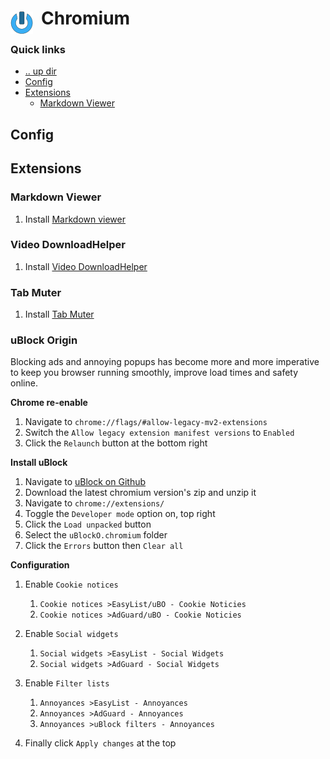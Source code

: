# Chromium <img style="margin: 6px 13px 0px 0px" align="left" src="../../../data/images/logo_36x36.png" />

### Quick links
* [.. up dir](../README.md)
* [Config](#config)
* [Extensions](#extensions)
  * [Markdown Viewer](#markdown-viewer)

## Config

## Extensions

### Markdown Viewer
1. Install [Markdown viewer](https://chromewebstore.google.com/detail/markdown-viewer/ckkdlimhmcjmikdlpkmbgfkaikojcbjk)

### Video DownloadHelper
1. Install [Video DownloadHelper](https://chromewebstore.google.com/detail/video-downloadhelper/lmjnegcaeklhafolokijcfjliaokphfk)

### Tab Muter
1. Install [Tab Muter](https://chromewebstore.google.com/detail/tab-muter/bnclejfcblondkjliiblkojdeloomadd)

### uBlock Origin
Blocking ads and annoying popups has become more and more imperative to keep you browser running 
smoothly, improve load times and safety online.

**Chrome re-enable**
1. Navigate to `chrome://flags/#allow-legacy-mv2-extensions`
2. Switch the `Allow legacy extension manifest versions` to `Enabled`
3. Click the `Relaunch` button at the bottom right

**Install uBlock**
1. Navigate to [uBlock on Github](https://github.com/gorhill/uBlock/tags)
2. Download the latest chromium version's zip and unzip it
3. Navigate to `chrome://extensions/`
4. Toggle the `Developer mode` option on, top right
4. Click the `Load unpacked` button
5. Select the `uBlockO.chromium` folder
6. Click the `Errors` button then `Clear all`

**Configuration**
1. Enable `Cookie notices`
   1. `Cookie notices >EasyList/uBO - Cookie Noticies`
   2. `Cookie notices >AdGuard/uBO - Cookie Noticies`
2. Enable `Social widgets`
   1. `Social widgets >EasyList - Social Widgets`
   2. `Social widgets >AdGuard - Social Widgets`
3. Enable `Filter lists`
   1. `Annoyances >EasyList - Annoyances`
   2. `Annoyances >AdGuard - Annoyances`
   3. `Annoyances >uBlock filters - Annoyances`

4. Finally click `Apply changes` at the top

